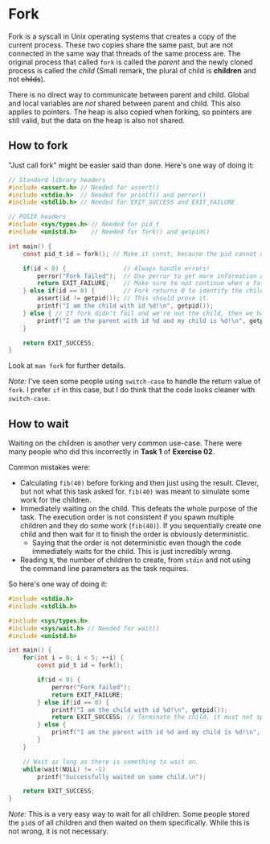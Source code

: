 # Fork

Fork is a syscall in Unix operating systems that creates a copy of the current process. These two copies share the same past, but are not connected in the same way that threads of the same process are. The original process that called `fork` is called the _parent_ and the newly cloned process is called the _child_ (Small remark, the plural of child is **children** and not ~~childs~~).

There is no direct way to communicate between parent and child. Global and local variables are _not_ shared between parent and child. This also applies to pointers. The heap is also copied when forking, so pointers are still valid, but the data on the heap is also not shared.

## How to fork

"Just call fork" might be easier said than done. Here's one way of doing it:

```c
// Standard library headers
#include <assert.h> // Needed for assert()
#include <stdio.h>  // Needed for printf() and perror()
#include <stdlib.h> // Needed for EXIT_SUCCESS and EXIT_FAILURE

// POSIX headers
#include <sys/types.h> // Needed for pid_t
#include <unistd.h>    // Needed for fork() and getpid()

int main() {
    const pid_t id = fork(); // Make it const, because the pid cannot change.

    if(id < 0) {                // Always handle errors!
        perror("Fork failed");  // Use perror to get more information on what went wrong.
        return EXIT_FAILURE;    // Make sure to not continue when a fatal error occurred.
    } else if(id == 0) {        // Fork returns 0 to identify the child, it's not actually 0.
        assert(id != getpid()); // This should prove it.
        printf("I am the child with id %d!\n", getpid());
    } else { // If fork didn't fail and we're not the child, then we have to be the parent.
        printf("I am the parent with id %d and my child is %d!\n", getpid(), id);
    }

    return EXIT_SUCCESS;
}
```

Look at `man fork` for further details.

_Note:_ I've seen some people using `switch-case` to handle the return value of `fork`. I prefer `if` in this case, but I do think that the code looks cleaner with `switch-case`.

## How to wait

Waiting on the children is another very common use-case. There were many people who did this incorrectly in **Task 1** of **Exercise 02**.

Common mistakes were:

- Calculating `fib(40)` before forking and then just using the result. Clever, but not what this task asked for. `fib(40)` was meant to simulate some work for the children.
- Immediately waiting on the child. This defeats the whole purpose of the task. The execution order is not consistent if you spawn multiple children and they do some work (`fib(40)`). If you sequentially create one child and then wait for it to finish the order is obviously deterministic.
  - Saying that the order is not deterministic even though the code immediately waits for the child. This is just incredibly wrong.
- Reading `N`, the number of children to create, from `stdin` and not using the command line parameters as the task requires.

So here's one way of doing it:

```c
#include <stdio.h>
#include <stdlib.h>

#include <sys/types.h>
#include <sys/wait.h> // Needed for wait()
#include <unistd.h>

int main() {
    for(int i = 0; i < 5; ++i) {
        const pid_t id = fork();

        if(id < 0) {
            perror("Fork failed");
            return EXIT_FAILURE;
        } else if(id == 0) {
            printf("I am the child with id %d!\n", getpid());
            return EXIT_SUCCESS; // Terminate the child, it must not spawn children of its own.
        } else {
            printf("I am the parent with id %d and my child is %d!\n", getpid(), id);
        }
    }

    // Wait as long as there is something to wait on.
    while(wait(NULL) != -1)
        printf("Successfully waited on some child.\n");

    return EXIT_SUCCESS;
}
```

_Note:_ This is a very easy way to wait for all children. Some people stored the `pid`s of all children and then waited on them specifically. While this is not wrong, it is not necessary.
